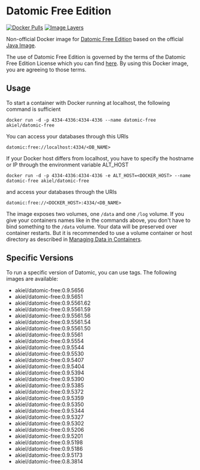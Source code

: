 # Datomic Free Edition

[![Docker Pulls](https://img.shields.io/docker/pulls/akiel/datomic-free.svg)](https://hub.docker.com/r/akiel/datomic-free/)
[![Image Layers](https://images.microbadger.com/badges/image/akiel/datomic-free.svg)](https://microbadger.com/images/akiel/datomic-free)

Non-official Docker image for [Datomic Free Edition][1] based on the official
[Java Image][2].

The use of Datomic Free Edition is governed by the terms of the Datomic Free 
Edition License which you can find [here][3]. By using this Docker image, you 
are agreeing to those terms.

## Usage

To start a container with Docker running at localhost, the following command
is sufficient

    docker run -d -p 4334-4336:4334-4336 --name datomic-free akiel/datomic-free

You can access your databases through this URIs

    datomic:free://localhost:4334/<DB_NAME>

If your Docker host differs from localhost, you have to specify the hostname or
IP through the environment variable ALT_HOST

    docker run -d -p 4334-4336:4334-4336 -e ALT_HOST=<DOCKER_HOST> --name datomic-free akiel/datomic-free

and access your databases through the URIs

    datomic:free://<DOCKER_HOST>:4334/<DB_NAME>

The image exposes two volumes, one `/data` and one `/log` volume. If you give
your containers names like in the commands above, you don't have to bind 
something to the `/data` volume. Your data will be preserved over container
restarts. But it is recommended to use a volume container or host directory as
described in [Managing Data in Containers][4].

## Specific Versions

To run a specific version of Datomic, you can use tags. The following images are
available:

* akiel/datomic-free:0.9.5656
* akiel/datomic-free:0.9.5651
* akiel/datomic-free:0.9.5561.62
* akiel/datomic-free:0.9.5561.59
* akiel/datomic-free:0.9.5561.56
* akiel/datomic-free:0.9.5561.54
* akiel/datomic-free:0.9.5561.50
* akiel/datomic-free:0.9.5561
* akiel/datomic-free:0.9.5554
* akiel/datomic-free:0.9.5544
* akiel/datomic-free:0.9.5530
* akiel/datomic-free:0.9.5407
* akiel/datomic-free:0.9.5404
* akiel/datomic-free:0.9.5394
* akiel/datomic-free:0.9.5390
* akiel/datomic-free:0.9.5385
* akiel/datomic-free:0.9.5372
* akiel/datomic-free:0.9.5359
* akiel/datomic-free:0.9.5350
* akiel/datomic-free:0.9.5344
* akiel/datomic-free:0.9.5327
* akiel/datomic-free:0.9.5302
* akiel/datomic-free:0.9.5206
* akiel/datomic-free:0.9.5201
* akiel/datomic-free:0.9.5198
* akiel/datomic-free:0.9.5186
* akiel/datomic-free:0.9.5173
* akiel/datomic-free:0.8.3814

[1]: <https://my.datomic.com/downloads/free>
[2]: <https://registry.hub.docker.com/u/library/java/>
[3]: <https://my.datomic.com/datomic.com/datomic-free-edition-license.html>
[4]: <https://docs.docker.com/userguide/dockervolumes/#volume>
